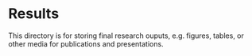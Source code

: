 # Results

This directory is for storing final research ouputs, e.g. figures, tables, or other media for publications and presentations.